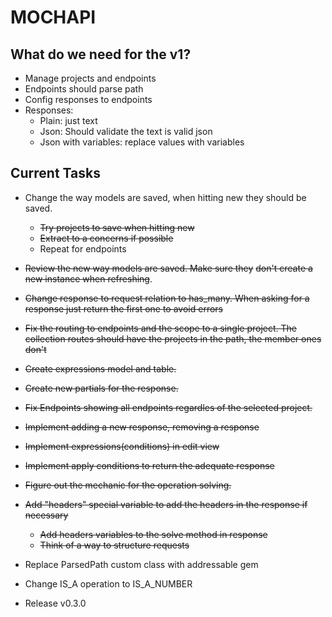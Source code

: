 # MOCHAPI

## What do we need for the v1?

- Manage projects and endpoints
- Endpoints should parse path
- Config responses to endpoints
- Responses:
  - Plain: just text
  - Json: Should validate the text is valid json
  - Json with variables: replace values with variables


## Current Tasks
  
- Change the way models are saved, when hitting new they
should be saved.
  - ~~Try projects to save when hitting new~~
  - ~~Extract to a concerns if possible~~
  - Repeat for endpoints
- ~~Review the new way models are saved. Make sure they~~
~~don't create a new instance when refreshing~~.
- ~~Change response to request relation to has_many. When
asking for a response just return the first one to avoid
errors~~
- ~~Fix the routing to endpoints and the scope to a single 
project. The collection routes should have the projects
in the path, the member ones don't~~
- ~~Create expressions model and table.~~
- ~~Create new partials for the response.~~
- ~~Fix Endpoints showing all endpoints regardles of the
selected project.~~
- ~~Implement adding a new response, removing a response~~
- ~~Implement expressions(conditions) in edit view~~
- ~~Implement apply conditions to return the adequate response~~
- ~~Figure out the mechanic for the operation solving.~~
- ~~Add "headers" special variable to add the headers in the 
response if necessary~~
  - ~~Add headers variables to the solve method in response~~
  - ~~Think of a way to structure requests~~
- Replace ParsedPath custom class with addressable gem
- Change IS_A operation to IS_A_NUMBER

- Release v0.3.0